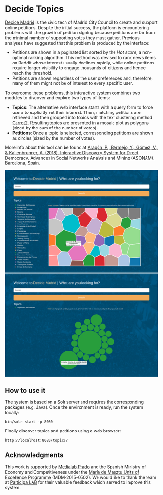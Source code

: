 # Decide Topics

[Decide Madrid](http://decide.madrid.es/) is the civic tech of Madrid City Council to create and support online petitions.
Despite the initial success, the platform is encountering problems with the growth of petition signing because petitions are far from the minimal number of supporting votes they must gather.
Previous analyses have suggested that this problem is produced by the interface: 
- Petitions are shown in a paginated list sorted by the _Hot score_, a non-optimal ranking algorithm. This method was devised to rank news items on Reddit whose interest usually declines rapidly, while online petitions require longer visibility to engage thousands of citizens and hence reach the threshold.
- Petitions are shown regardless of the user preferences and, therefore, many of them might not be of interest to every specific user.

To overcome these problems, this interactive system combines two modules to discover and explore two types of items:
- **Topics**: The alternative web interface starts with a query form to force users to explicitly set their interest. Then, matching petitions are retrieved and then grouped into topics with the text clustering method [Carrot2](http://search.carrot2.org/stable/search). Resulting topics are presented in a mosaic plot as polygons (sized by the sum of the number of votes).
- **Petitions**: Once a topic is selected, corresponding petitions are shown as circles (sized by the number of votes).

More info about this tool can be found at [
Aragón, P., Bermejo, Y., Gómez, V., & Kaltenbrunner, A. (2018). Interactive Discovery System for Direct Democracy. Advances in Social Networks Analysis and Mining (ASONAM). Barcelona, Spain.
]() 

![alt text](https://raw.githubusercontent.com/elaragon/decide-topics/master/img/topics.png)
![alt text](https://raw.githubusercontent.com/elaragon/decide-topics/master/img/petitions.png)

## How to use it

The system is based on a Solr server and requires the corresponding packages (e.g. Java). 
Once the environment is ready, run the system locally:

```
bin/solr start -p 8080
```

Finally discover topics and petitions using a web browser:
```
http://localhost:8080/topics/

```

## Acknowledgments
This work is supported by [Medialab Prado](https://www.medialab-prado.es) and the Spanish Ministry of Economy and Competitiveness under the [María de Maeztu Units of Excellence Programme](https://www.upf.edu/icaria-cei/en/news/1027.html) (MDM-2015-0502). We would like to thank the team at [Participa LAB](https://www.medialab-prado.es/laboratorios/participalab) for their valuable feedback which served to improve this system.

